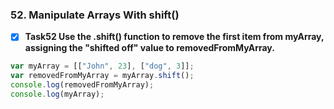 ### 52. Manipulate Arrays With shift()

- [x] **Task52 Use the .shift() function to remove the first item from myArray, assigning the "shifted off" value to removedFromMyArray.**
```js
var myArray = [["John", 23], ["dog", 3]];
var removedFromMyArray = myArray.shift();
console.log(removedFromMyArray);
console.log(myArray);